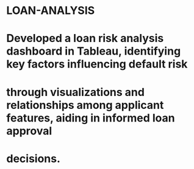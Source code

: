 # LOAN-ANALYSIS

# Developed a loan risk analysis dashboard in Tableau, identifying key factors influencing default risk
# through visualizations and relationships among applicant features, aiding in informed loan approval
# decisions.
